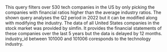 This query filters over 530 tech companies in the US by only picking the companies with financial ratios higher than the average industry ratios.
The shown query analyses the Q2 period in 2022 but it can be modified along with modifying the industry.
The data of all United States companies in the stock market was provided by simfin.
It provides the financial statements of these companies over the last 5 years but the data is delayed by 12 months.
industry_id between 101000 and 101006 coresponds to the technology industry.
